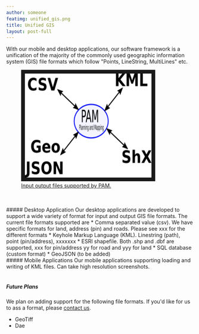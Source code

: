 ```yaml
---
author: someone
featimg: unified_gis.png
title: Unified GIS
layout: post-full
---
```

With our mobile and desktop applications, our software framework is a unification of the majority of the commonly used geographic information system (GIS) file formats which follow "Points, LineString, MultiLines" etc.
<br/>
<figure>
<a href="/media/compressed/unified_gis.png
" target="_blank"><img src="/media/compressed/unified_gis.png" 
alt="IMAGE ALT TEXT HERE" width="340" height="280" border="10" /><figcaption>Input output files supported by PAM.
 </figcaption></a>
 </figure>
<br/>
<br/>
##### Desktop Application
Our desktop applications are developed to support a wide variety of format for input and output GIS file formats. The current file formats supported are
* Comma separated value (csv). We have specific formats for land, address (pin) and roads. Please see xxx for the different formats
* Keyhole Markup Language (KML). Linestring (path), point (pin/address), xxxxxxx
* ESRI shapefile. Both .shp and .dbf are supported, xxx for pin/address yy for road and yyy for land
* SQL database (custom format)
* GeoJSON (to be added)

<br/>
##### Mobile Applications
Our mobile applications supporting loading and writing of KML files. Can take high resolution screenshots.
<br/>
<br/>

##### Future Plans
We plan on adding support for the following file formats. If you'd like for us to ass a format, please [contact us](/contact_us).
* GeoTiff
* Dae






